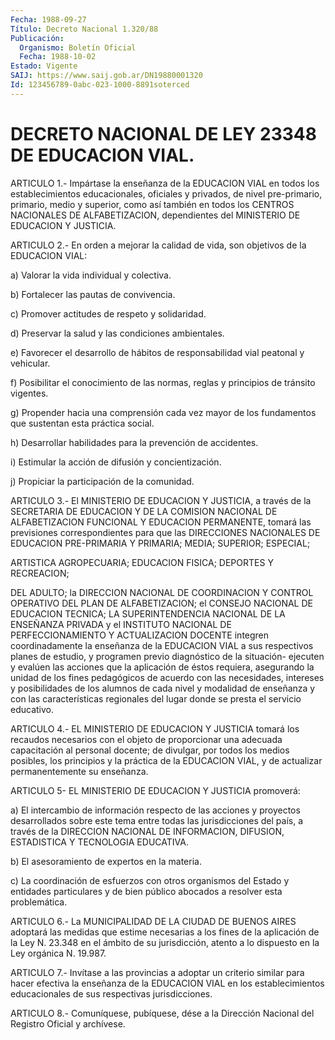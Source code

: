 ```yaml
---
Fecha: 1988-09-27
Título: Decreto Nacional 1.320/88
Publicación:
  Organismo: Boletín Oficial
  Fecha: 1988-10-02
Estado: Vigente
SAIJ: https://www.saij.gob.ar/DN19880001320
Id: 123456789-0abc-023-1000-8891soterced
---
```

# DECRETO NACIONAL DE LEY 23348 DE EDUCACION VIAL.

<a id="1"></a>
ARTICULO  1.-  Impártase  la enseñanza de la EDUCACION VIAL en todos los establecimientos educacionales,  oficiales y privados, de nivel pre-primario, primario, medio y superior,  como  así  también en  todos  los  CENTROS  NACIONALES DE ALFABETIZACION, dependientes del MINISTERIO DE EDUCACION Y JUSTICIA.

<a id="2"></a>
ARTICULO  2.-  En  orden  a  mejorar  la  calidad de vida, son objetivos de la EDUCACION VIAL:

a) Valorar la vida individual y colectiva.

b) Fortalecer las pautas de convivencia.

c) Promover actitudes de respeto y solidaridad.

d)  Preservar  la  salud  y  las  condiciones  ambientales.

e)  Favorecer  el  desarrollo  de  hábitos  de responsabilidad vial peatonal y vehicular.

f) Posibilitar el conocimiento de las normas,  reglas  y principios de tránsito vigentes.

g)    Propender  hacia  una  comprensión  cada  vez  mayor  de  los fundamentos que sustentan esta práctica social.

h) Desarrollar  habilidades  para la prevención de accidentes.

i)  Estimular  la  acción  de  difusión   y  concientización.

j) Propiciar la participación de la comunidad.

<a id="3"></a>
ARTICULO 3.- El MINISTERIO DE EDUCACION Y JUSTICIA, a través de la SECRETARIA DE EDUCACION Y DE LA COMISION NACIONAL DE ALFABETIZACION    FUNCIONAL  Y  EDUCACION  PERMANENTE,  tomará  las previsiones correspondientes  para  que  las DIRECCIONES NACIONALES DE  EDUCACION PRE-PRIMARIA Y PRIMARIA; MEDIA;  SUPERIOR;  ESPECIAL;

ARTISTICA  AGROPECUARIA;  EDUCACION  FISICA; DEPORTES Y RECREACION;

DEL  ADULTO;  la  DIRECCION  NACIONAL  DE  COORDINACION  Y  CONTROL OPERATIVO  DEL  PLAN  DE  ALFABETIZACION;  el CONSEJO  NACIONAL  DE EDUCACION  TECNICA; LA SUPERINTENDENCIA NACIONAL  DE  LA  ENSEÑANZA PRIVADA y el INSTITUTO NACIONAL DE PERFECCIONAMIENTO Y ACTUALIZACION  DOCENTE  integren coordinadamente la enseñanza de la EDUCACION VIAL a sus respectivos  planes  de  estudio, y programen previo  diagnóstico  de  la  situación-  ejecuten  y   evalúen  las acciones que la aplicación de éstos requiera, asegurando  la unidad de  los fines pedagógicos de acuerdo con las necesidades, intereses y posibilidades  de  los  alumnos  de  cada  nivel  y  modalidad de enseñanza y con las características regionales del lugar  donde  se presta el servicio educativo.

<a id="4"></a>
ARTICULO  4.- EL MINISTERIO DE EDUCACION Y JUSTICIA tomará los recaudos necesarios  con  el  objeto  de  proporcionar una adecuada capacitación  al  personal  docente;  de divulgar,  por  todos  los medios  posibles,  los  principios y la práctica  de  la  EDUCACION VIAL, y de actualizar permanentemente su enseñanza.

<a id="5"></a>
ARTICULO  5-  EL MINISTERIO DE EDUCACION Y JUSTICIA promoverá:

a)  El  intercambio de  información  respecto  de  las  acciones  y proyectos desarrollados sobre este tema entre todas las jurisdicciones  del  país,  a  través  de  la DIRECCION NACIONAL DE INFORMACION,  DIFUSION,  ESTADISTICA Y TECNOLOGIA  EDUCATIVA.

b) El asesoramiento de expertos en la materia.

c) La coordinación de esfuerzos  con  otros organismos del Estado y entidades particulares y de bien público  abocados  a resolver esta problemática.

<a id="6"></a>
ARTICULO  6.-  La  MUNICIPALIDAD  DE LA CIUDAD DE BUENOS AIRES adoptará  las  medidas que estime necesarias  a  los  fines  de  la aplicación de la  Ley  N.  23.348  en el ámbito de su jurisdicción, atento a lo dispuesto en la Ley orgánica N. 19.987.

<a id="7"></a>
ARTICULO  7.-  Invítase a las provincias a adoptar un criterio similar para hacer efectiva  la  enseñanza  de la EDUCACION VIAL en los establecimientos educacionales de sus respectivas jurisdicciones.

<a id="8"></a>
ARTICULO  8.-  Comuníquese,  pubíquese,  dése  a  la Dirección Nacional del Registro Oficial y archívese.